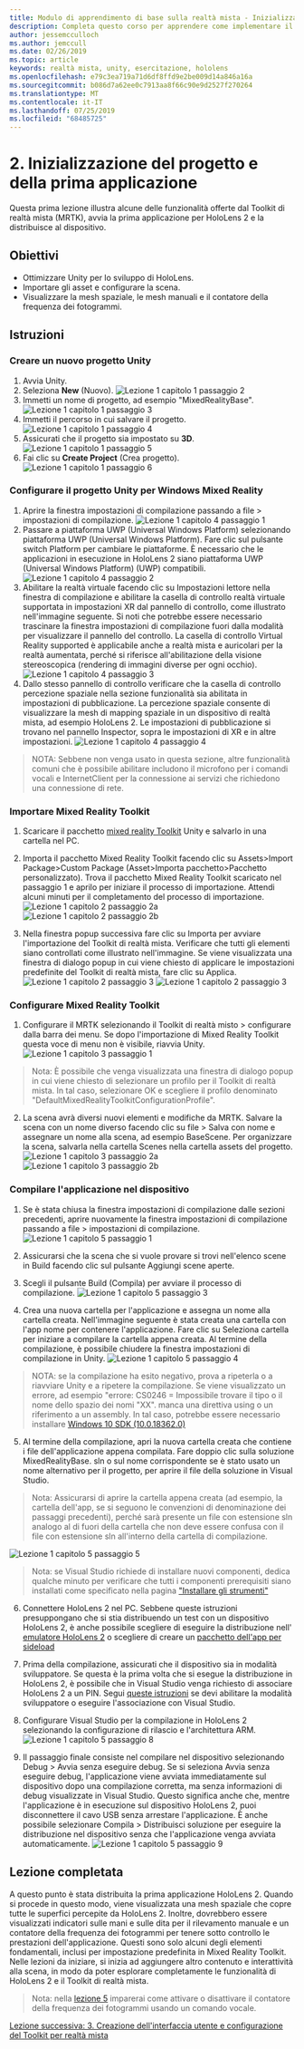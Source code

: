 ```yaml
---
title: Modulo di apprendimento di base sulla realtà mista - Inizializzazione del progetto e prima applicazione
description: Completa questo corso per apprendere come implementare il riconoscimento volto di Azure in un'applicazione di realtà mista.
author: jessemcculloch
ms.author: jemccull
ms.date: 02/26/2019
ms.topic: article
keywords: realtà mista, unity, esercitazione, hololens
ms.openlocfilehash: e79c3ea719a71d6df8ffd9e2be009d14a846a16a
ms.sourcegitcommit: b086d7a62ee0c7913aa8f66c90e9d2527f270264
ms.translationtype: MT
ms.contentlocale: it-IT
ms.lasthandoff: 07/25/2019
ms.locfileid: "68485725"
---
```

# <a name="2-initializing-your-project-and-first-application"></a>2. Inizializzazione del progetto e della prima applicazione

Questa prima lezione illustra alcune delle funzionalità offerte dal Toolkit di realtà mista (MRTK), avvia la prima applicazione per HoloLens 2 e la distribuisce al dispositivo.

## <a name="objectives"></a>Obiettivi

* Ottimizzare Unity per lo sviluppo di HoloLens.
* Importare gli asset e configurare la scena.
* Visualizzare la mesh spaziale, le mesh manuali e il contatore della frequenza dei fotogrammi.

## <a name="instructions"></a>Istruzioni

### <a name="create-new-unity-project"></a>Creare un nuovo progetto Unity

1. Avvia Unity.
2. Seleziona **New** (Nuovo).
![Lezione 1 capitolo 1 passaggio 2](images/Lesson1Chapter1Step2.JPG)
3. Immetti un nome di progetto, ad esempio "MixedRealityBase".
![Lezione 1 capitolo 1 passaggio 3](images/Lesson1Chapter1Step3.JPG)
4. Immetti il percorso in cui salvare il progetto.
![Lezione 1 capitolo 1 passaggio 4](images/Lesson1Chapter1Step4.JPG)
5. Assicurati che il progetto sia impostato su **3D**.
![Lezione 1 capitolo 1 passaggio 5](images/Lesson1Chapter1Step5.JPG)
6. Fai clic su **Create Project** (Crea progetto).
![Lezione 1 capitolo 1 passaggio 6](images/Lesson1Chapter1Step6.JPG)

### <a name="configure-the-unity-project-for-windows-mixed-reality"></a>Configurare il progetto Unity per Windows Mixed Reality

1. Aprire la finestra impostazioni di compilazione passando a file > impostazioni di compilazione.
![Lezione 1 capitolo 4 passaggio 1](images/Lesson1Chapter4Step1.JPG)
2. Passare a piattaforma UWP (Universal Windows Platform) selezionando piattaforma UWP (Universal Windows Platform). Fare clic sul pulsante switch Platform per cambiare le piattaforme. È necessario che le applicazioni in esecuzione in HoloLens 2 siano piattaforma UWP (Universal Windows Platform) (UWP) compatibili.
![Lezione 1 capitolo 4 passaggio 2](images/Lesson1Chapter4Step2.JPG)
3. Abilitare la realtà virtuale facendo clic su Impostazioni lettore nella finestra di compilazione e abilitare la casella di controllo realtà virtuale supportata in impostazioni XR dal pannello di controllo, come illustrato nell'immagine seguente. Si noti che potrebbe essere necessario trascinare la finestra impostazioni di compilazione fuori dalla modalità per visualizzare il pannello del controllo. La casella di controllo Virtual Reality supported è applicabile anche a realtà mista e auricolari per la realtà aumentata, perché si riferisce all'abilitazione della visione stereoscopica (rendering di immagini diverse per ogni occhio). ![Lezione 1 capitolo 4 passaggio 3](images/Lesson1Chapter4Step3.JPG)
4. Dallo stesso pannello di controllo verificare che la casella di controllo percezione spaziale nella sezione funzionalità sia abilitata in impostazioni di pubblicazione. La percezione spaziale consente di visualizzare la mesh di mapping spaziale in un dispositivo di realtà mista, ad esempio HoloLens 2. Le impostazioni di pubblicazione si trovano nel pannello Inspector, sopra le impostazioni di XR e in altre impostazioni.
![Lezione 1 capitolo 4 passaggio 4](images/Lesson1Chapter4Step4.JPG)

> NOTA: Sebbene non venga usato in questa sezione, altre funzionalità comuni che è possibile abilitare includono il microfono per i comandi vocali e InternetClient per la connessione ai servizi che richiedono una connessione di rete.

### <a name="import-the-mixed-reality-toolkit"></a>Importare Mixed Reality Toolkit

1. Scaricare il pacchetto [mixed reality Toolkit](https://github.com/Microsoft/MixedRealityToolkit-Unity/releases/download/v2.0.0-RC1/Microsoft.MixedReality.Toolkit.Unity.Foundation-v2.0.0-RC1.unitypackage) Unity e salvarlo in una cartella nel PC.

2. Importa il pacchetto Mixed Reality Toolkit facendo clic su Assets>Import Package>Custom Package (Asset>Importa pacchetto>Pacchetto personalizzato). Trova il pacchetto Mixed Reality Toolkit scaricato nel passaggio 1 e aprilo per iniziare il processo di importazione. Attendi alcuni minuti per il completamento del processo di importazione.
    ![Lezione 1 capitolo 2 passaggio 2a](images/Lesson1Chapter2Step2a.JPG) ![Lezione 1 capitolo 2 passaggio 2b](images/Lesson1Chapter2Step2b.JPG)

3. Nella finestra popup successiva fare clic su Importa per avviare l'importazione del Toolkit di realtà mista. Verificare che tutti gli elementi siano controllati come illustrato nell'immagine. Se viene visualizzata una finestra di dialogo popup in cui viene chiesto di applicare le impostazioni predefinite del Toolkit di realtà mista, fare clic su Applica.
    ![Lezione 1 capitolo 2 passaggio 3](images/Lesson1Chapter2Step3.JPG) ![Lezione 1 capitolo 2 passaggio 3](images/Lesson1Chapter2Step3b.JPG)

### <a name="configure-the-mixed-reality-toolkit"></a>Configurare Mixed Reality Toolkit

1. Configurare il MRTK selezionando il Toolkit di realtà misto > configurare dalla barra dei menu. Se dopo l'importazione di Mixed Reality Toolkit questa voce di menu non è visibile, riavvia Unity.
  ![Lezione 1 capitolo 3 passaggio 1](images/Lesson1Chapter3Step1.JPG)

  > Nota: È possibile che venga visualizzata una finestra di dialogo popup in cui viene chiesto di selezionare un profilo per il Toolkit di realtà mista. In tal caso, selezionare OK e scegliere il profilo denominato "DefaultMixedRealityToolkitConfigurationProfile".

2. La scena avrà diversi nuovi elementi e modifiche da MRTK. Salvare la scena con un nome diverso facendo clic su file > Salva con nome e assegnare un nome alla scena, ad esempio BaseScene. Per organizzare la scena, salvarla nella cartella Scenes nella cartella assets del progetto.
  ![Lezione 1 capitolo 3 passaggio 2a](images/Lesson1Chapter3Step2a.JPG)
  ![Lezione 1 capitolo 3 passaggio 2b](images/Lesson1Chapter3Step2b.JPG)

### <a name="build-your-application-to-your-device"></a>Compilare l'applicazione nel dispositivo

1. Se è stata chiusa la finestra impostazioni di compilazione dalle sezioni precedenti, aprire nuovamente la finestra impostazioni di compilazione passando a file > impostazioni di compilazione.
    ![Lezione 1 capitolo 5 passaggio 1](images/Lesson1Chapter5Step1.JPG)

2. Assicurarsi che la scena che si vuole provare si trovi nell'elenco scene in Build facendo clic sul pulsante Aggiungi scene aperte.

3. Scegli il pulsante Build (Compila) per avviare il processo di compilazione.
    ![Lezione 1 capitolo 5 passaggio 3](images/Lesson1Chapter5Step3.JPG)

4. Crea una nuova cartella per l'applicazione e assegna un nome alla cartella creata. Nell'immagine seguente è stata creata una cartella con l'app nome per contenere l'applicazione. Fare clic su Seleziona cartella per iniziare a compilare la cartella appena creata. Al termine della compilazione, è possibile chiudere la finestra impostazioni di compilazione in Unity. 
    ![Lezione 1 capitolo 5 passaggio 4](images/Lesson1Chapter5Step4.JPG)

  > NOTA: se la compilazione ha esito negativo, prova a ripeterla o a riavviare Unity e a ripetere la compilazione. Se viene visualizzato un errore, ad esempio "errore: CS0246 = Impossibile trovare il tipo o il nome dello spazio dei nomi "XX". manca una direttiva using o un riferimento a un assembly. In tal caso, potrebbe essere necessario installare [Windows 10 SDK (10.0.18362.0)](<https://developer.microsoft.com/en-us/windows/downloads/windows-10-sdk>)
  >

5. Al termine della compilazione, apri la nuova cartella creata che contiene i file dell'applicazione appena compilata. Fare doppio clic sulla soluzione MixedRealityBase. sln o sul nome corrispondente se è stato usato un nome alternativo per il progetto, per aprire il file della soluzione in Visual Studio.

  > Nota: Assicurarsi di aprire la cartella appena creata (ad esempio, la cartella dell'app, se si seguono le convenzioni di denominazione dei passaggi precedenti), perché sarà presente un file con estensione sln analogo al di fuori della cartella che non deve essere confusa con il file con estensione sln all'interno della cartella di compilazione. 

![Lezione 1 capitolo 5 passaggio 5](images/Lesson1Chapter5Step5.JPG)

  > Nota: se Visual Studio richiede di installare nuovi componenti, dedica qualche minuto per verificare che tutti i componenti prerequisiti siano installati come specificato nella pagina ["Installare gli strumenti"](install-the-tools.md)

6. Connettere HoloLens 2 nel PC. Sebbene queste istruzioni presuppongano che si stia distribuendo un test con un dispositivo HoloLens 2, è anche possibile scegliere di eseguire la distribuzione nell' [emulatore HoloLens 2](using-the-hololens-emulator.md) o scegliere di creare un [pacchetto dell'app per sideload](<https://docs.microsoft.com/en-us/windows/uwp/packaging/packaging-uwp-apps>)

7. Prima della compilazione, assicurati che il dispositivo sia in modalità sviluppatore. Se questa è la prima volta che si esegue la distribuzione in HoloLens 2, è possibile che in Visual Studio venga richiesto di associare HoloLens 2 a un PIN. Segui [queste istruzioni](https://docs.microsoft.com/en-us/windows/mixed-reality/using-visual-studio) se devi abilitare la modalità sviluppatore o eseguire l'associazione con Visual Studio.

8. Configurare Visual Studio per la compilazione in HoloLens 2 selezionando la configurazione di rilascio e l'architettura ARM.
    ![Lezione 1 capitolo 5 passaggio 8](images/Lesson1Chapter5Step8.JPG)

9. Il passaggio finale consiste nel compilare nel dispositivo selezionando Debug > Avvia senza eseguire debug. Se si seleziona Avvia senza eseguire debug, l'applicazione viene avviata immediatamente sul dispositivo dopo una compilazione corretta, ma senza informazioni di debug visualizzate in Visual Studio. Questo significa anche che, mentre l'applicazione è in esecuzione sul dispositivo HoloLens 2, puoi disconnettere il cavo USB senza arrestare l'applicazione. È anche possibile selezionare Compila > Distribuisci soluzione per eseguire la distribuzione nel dispositivo senza che l'applicazione venga avviata automaticamente.
    ![Lezione 1 capitolo 5 passaggio 9](images/Lesson1Chapter5Step9.JPG)

## <a name="congratulations"></a>Lezione completata

A questo punto è stata distribuita la prima applicazione HoloLens 2. Quando si procede in questo modo, viene visualizzata una mesh spaziale che copre tutte le superfici percepite da HoloLens 2. Inoltre, dovrebbero essere visualizzati indicatori sulle mani e sulle dita per il rilevamento manuale e un contatore della frequenza dei fotogrammi per tenere sotto controllo le prestazioni dell'applicazione. Questi sono solo alcuni degli elementi fondamentali, inclusi per impostazione predefinita in Mixed Reality Toolkit. Nelle lezioni da iniziare, si inizia ad aggiungere altro contenuto e interattività alla scena, in modo da poter esplorare completamente le funzionalità di HoloLens 2 e il Toolkit di realtà mista.

>Nota: nella [lezione 5](mrlearning-base-ch5.md) imparerai come attivare o disattivare il contatore della frequenza dei fotogrammi usando un comando vocale.

[Lezione successiva: 3. Creazione dell'interfaccia utente e configurazione del Toolkit per realtà mista](mrlearning-base-ch2.md)
